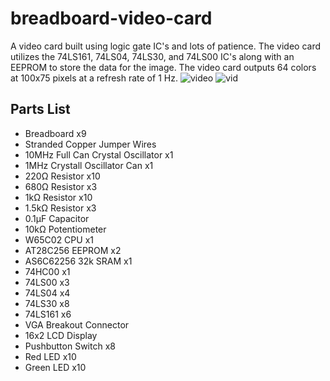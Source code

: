 # breadboard-video-card
A video card built using logic gate IC's and lots of patience. The video card utilizes the 74LS161, 74LS04, 74LS30, and 74LS00 IC's along with an EEPROM to store the data for the image. The video card outputs 64 colors at 100x75 pixels at a refresh rate of 1 Hz. 
![video](IMG_1038.png)
![vid](IMG_1037.png)

## Parts List
- Breadboard x9
- Stranded Copper Jumper Wires 
- 10MHz Full Can Crystal Oscillator x1
- 1MHz Crystall Oscillator Can x1
- 220Ω Resistor x10
- 680Ω Resistor x3
- 1kΩ Resistor x10
- 1.5kΩ Resistor x3
- 0.1µF Capacitor
- 10kΩ Potentiometer
- W65C02 CPU x1
- AT28C256 EEPROM x2
- AS6C62256 32k SRAM x1
- 74HC00 x1
- 74LS00 x3
- 74LS04 x4
- 74LS30 x8
- 74LS161 x6
- VGA Breakout Connector
- 16x2 LCD Display
- Pushbutton Switch x8
- Red LED x10
- Green LED x10
